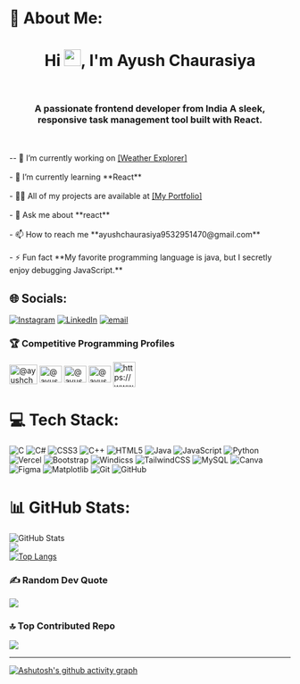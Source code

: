 
# 💫 About Me:
<h1 align="center">Hi <img src="https://raw.githubusercontent.com/MartinHeinz/MartinHeinz/master/wave.gif" width="30px">, I'm Ayush Chaurasiya</h1><br><h3 align="center">A passionate frontend developer from India A sleek, responsive task management tool built with React.</h3><br><br>-- 🔭 I’m currently working on <a href="https://weather-report-livid.vercel.app/">[Weather Explorer]</a><br><br>- 🌱 I’m currently learning **React**<br><br>- 👨‍💻 All of my projects are available at <a href="https://ayush-portfolio-ayu.vercel.app/">[My Portfolio]</a><br><br>- 💬 Ask me about **react**<br><br>- 📫 How to reach me **ayushchaurasiya9532951470@gmail.com**<br><br>- ⚡ Fun fact **My favorite programming language is java, but I secretly enjoy debugging JavaScript.**


## 🌐 Socials:
[![Instagram](https://img.shields.io/badge/Instagram-%23E4405F.svg?logo=Instagram&logoColor=white)](https://instagram.com/_ayush_chaurasiya) [![LinkedIn](https://img.shields.io/badge/LinkedIn-%230077B5.svg?logo=linkedin&logoColor=white)](https://linkedin.com/in/ayush_chaurasiya) [![email](https://img.shields.io/badge/Email-D14836?logo=gmail&logoColor=white)](mailto:ayushchaurasiya9532951470@gmail.com) 


<h3 align="left">🏆 Competitive Programming Profiles</h3>
<p align="left">

<a  href="https://www.codechef.com/users/ayush_1102" target="blank"><img align="center" src="https://cdn.jsdelivr.net/npm/simple-icons@3.1.0/icons/codechef.svg" alt="@ayushchaurasiya" height="35" width="50" /></a>
<a href="https://www.hackerrank.com/profile/Ayushchaurasiya" target="blank"><img align="center" src="https://raw.githubusercontent.com/rahuldkjain/github-profile-readme-generator/master/src/images/icons/Social/hackerrank.svg" alt="@ayushchaurasiya" height="30" width="40" /></a>
<a href="https://codeforces.com/profile/Ayush_chaurasiya" target="blank"><img align="center" src="https://raw.githubusercontent.com/rahuldkjain/github-profile-readme-generator/master/src/images/icons/Social/codeforces.svg" alt="@ayushchaurasiya" height="30" width="40" /></a>
<a href="https://leetcode.com/u/ayush_8826/" target="blank"><img align="center" src="https://raw.githubusercontent.com/rahuldkjain/github-profile-readme-generator/master/src/images/icons/Social/leet-code.svg" alt="@ayushchaurasiya" height="30" width="40" /></a>
<a href="https://www.geeksforgeeks.org/user/ayushchaurasi8bez/" target="blank"><img align="center" src="https://raw.githubusercontent.com/rahuldkjain/github-profile-readme-generator/master/src/images/icons/Social/geeks-for-geeks.svg" alt="https://www.geeksforgeeks.org/user/ayushchaurasi8bez/" height="45" width="40" /></a>
</p>

# 💻 Tech Stack:
![C](https://img.shields.io/badge/c-%2300599C.svg?style=for-the-badge&logo=c&logoColor=white) ![C#](https://img.shields.io/badge/c%23-%23239120.svg?style=for-the-badge&logo=csharp&logoColor=white) ![CSS3](https://img.shields.io/badge/css3-%231572B6.svg?style=for-the-badge&logo=css3&logoColor=white) ![C++](https://img.shields.io/badge/c++-%2300599C.svg?style=for-the-badge&logo=c%2B%2B&logoColor=white) ![HTML5](https://img.shields.io/badge/html5-%23E34F26.svg?style=for-the-badge&logo=html5&logoColor=white) ![Java](https://img.shields.io/badge/java-%23ED8B00.svg?style=for-the-badge&logo=openjdk&logoColor=white) ![JavaScript](https://img.shields.io/badge/javascript-%23323330.svg?style=for-the-badge&logo=javascript&logoColor=%23F7DF1E) ![Python](https://img.shields.io/badge/python-3670A0?style=for-the-badge&logo=python&logoColor=ffdd54)![Vercel](https://img.shields.io/badge/vercel-%23000000.svg?style=for-the-badge&logo=vercel&logoColor=white) ![Bootstrap](https://img.shields.io/badge/bootstrap-%238511FA.svg?style=for-the-badge&logo=bootstrap&logoColor=white) ![Windicss](https://img.shields.io/badge/windicss-48B0F1.svg?style=for-the-badge&logo=windi-css&logoColor=white) ![TailwindCSS](https://img.shields.io/badge/tailwindcss-%2338B2AC.svg?style=for-the-badge&logo=tailwind-css&logoColor=white) ![MySQL](https://img.shields.io/badge/mysql-4479A1.svg?style=for-the-badge&logo=mysql&logoColor=white)  ![Canva](https://img.shields.io/badge/Canva-%2300C4CC.svg?style=for-the-badge&logo=Canva&logoColor=white)  ![Figma](https://img.shields.io/badge/figma-%23F24E1E.svg?style=for-the-badge&logo=figma&logoColor=white) ![Matplotlib](https://img.shields.io/badge/Matplotlib-%23ffffff.svg?style=for-the-badge&logo=Matplotlib&logoColor=black) ![Git](https://img.shields.io/badge/git-%23F05033.svg?style=for-the-badge&logo=git&logoColor=white) ![GitHub](https://img.shields.io/badge/github-%23121011.svg?style=for-the-badge&logo=github&logoColor=white)
# 📊 GitHub Stats:
![GitHub Stats](https://github-readme-stats.vercel.app/api?username=chaurasiya-ayush&show_icons=true&theme=radical&count_private=true)
<br/>
![](https://github-readme-streak-stats.herokuapp.com/?user=chaurasiya-ayush&theme=dark&hide_border=false)<br/>
[![Top Langs](https://github-readme-stats.vercel.app/api/top-langs/?username=chaurasiya-ayush&layout=compact&theme=radical&langs_count=10&hide_border=true&custom_title=My%20Top%20Languages)](https://github.com/anuraghazra/github-readme-stats)

### ✍️ Random Dev Quote
![](https://quotes-github-readme.vercel.app/api?type=horizontal&theme=merko)

### 🔝 Top Contributed Repo
![](https://github-contributor-stats.vercel.app/api?username=chaurasiya-ayush&limit=5&theme=dark&combine_all_yearly_contributions=true)

---

[![Ashutosh's github activity graph](https://github-readme-activity-graph.vercel.app/graph?username=chaurasiya-ayush&bg_color=050505&color=11e83c&line=3fff0a&point=6fff5c&area=true&hide_border=true)](https://github.com/ashutosh00710/github-readme-activity-graph)
